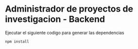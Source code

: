 # Administrador de proyectos de investigacion - Backend

Ejecutar el siguiente codigo para generar las dependencias
```
npm install
```